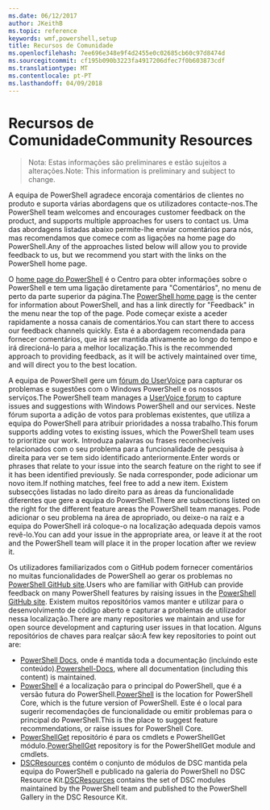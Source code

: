 ```yaml
---
ms.date: 06/12/2017
author: JKeithB
ms.topic: reference
keywords: wmf,powershell,setup
title: Recursos de Comunidade
ms.openlocfilehash: 7ee696e348e9f4d2455e0c02685cb60c97d8474d
ms.sourcegitcommit: cf195b090b3223fa4917206dfec7f0b603873cdf
ms.translationtype: MT
ms.contentlocale: pt-PT
ms.lasthandoff: 04/09/2018
---
```

# <a name="community-resources"></a><span data-ttu-id="fb28f-103">Recursos de Comunidade</span><span class="sxs-lookup"><span data-stu-id="fb28f-103">Community Resources</span></span> #
> <span data-ttu-id="fb28f-104">Nota: Estas informações são preliminares e estão sujeitos a alterações.</span><span class="sxs-lookup"><span data-stu-id="fb28f-104">Note: This information is preliminary and subject to change.</span></span>

<span data-ttu-id="fb28f-105">A equipa de PowerShell agradece encoraja comentários de clientes no produto e suporta várias abordagens que os utilizadores contacte-nos.</span><span class="sxs-lookup"><span data-stu-id="fb28f-105">The PowerShell team welcomes and encourages customer feedback on the product, and supports multiple approaches for users to contact us.</span></span>
<span data-ttu-id="fb28f-106">Uma das abordagens listadas abaixo permite-lhe enviar comentários para nós, mas recomendamos que comece com as ligações na home page do PowerShell.</span><span class="sxs-lookup"><span data-stu-id="fb28f-106">Any of the approaches listed below will allow you to provide feedback to us, but we recommend you start with the links on the PowerShell home page.</span></span>

<span data-ttu-id="fb28f-107">O [home page do PowerShell](https://microsoft.com/powershell) é o Centro para obter informações sobre o PowerShell e tem uma ligação diretamente para "Comentários", no menu de perto da parte superior da página.</span><span class="sxs-lookup"><span data-stu-id="fb28f-107">The [PowerShell home page](https://microsoft.com/powershell) is the center for information about PowerShell, and has a link directly for "Feedback" in the menu near the top of the page.</span></span>
<span data-ttu-id="fb28f-108">Pode começar existe a aceder rapidamente a nossa canais de comentários.</span><span class="sxs-lookup"><span data-stu-id="fb28f-108">You can start there to access our feedback channels quickly.</span></span>
<span data-ttu-id="fb28f-109">Esta é a abordagem recomendada para fornecer comentários, que irá ser mantida ativamente ao longo do tempo e irá direcioná-lo para a melhor localização.</span><span class="sxs-lookup"><span data-stu-id="fb28f-109">This is the recommended approach to providing feedback, as it will be actively maintained over time, and will direct you to the best location.</span></span>

<span data-ttu-id="fb28f-110">A equipa de PowerShell gere um [fórum do UserVoice](https://windowsserver.uservoice.com/forums/301869-powershell/) para capturar os problemas e sugestões com o Windows PowerShell e os nossos serviços.</span><span class="sxs-lookup"><span data-stu-id="fb28f-110">The PowerShell team manages a [UserVoice forum](https://windowsserver.uservoice.com/forums/301869-powershell/) to capture issues and suggestions with Windows PowerShell and our services.</span></span>
<span data-ttu-id="fb28f-111">Neste fórum suporta a adição de votos para problemas existentes, que utiliza a equipa do PowerShell para atribuir prioridades a nossa trabalho.</span><span class="sxs-lookup"><span data-stu-id="fb28f-111">This forum supports adding votes to existing issues, which the PowerShell team uses to prioritize our work.</span></span>
<span data-ttu-id="fb28f-112">Introduza palavras ou frases reconhecíveis relacionados com o seu problema para a funcionalidade de pesquisa à direita para ver se tem sido identificado anteriormente.</span><span class="sxs-lookup"><span data-stu-id="fb28f-112">Enter words or phrases that relate to your issue into the search feature on the right to see if it has been identified previously.</span></span>
<span data-ttu-id="fb28f-113">Se nada corresponder, pode adicionar um novo item.</span><span class="sxs-lookup"><span data-stu-id="fb28f-113">If nothing matches, feel free to add a new item.</span></span>
<span data-ttu-id="fb28f-114">Existem subsecções listadas no lado direito para as áreas da funcionalidade diferentes que gere a equipa do PowerShell.</span><span class="sxs-lookup"><span data-stu-id="fb28f-114">There are subsections listed on the right for the different feature areas the PowerShell team manages.</span></span>
<span data-ttu-id="fb28f-115">Pode adicionar o seu problema na área de apropriado, ou deixe-o na raiz e a equipa do PowerShell irá coloque-o na localização adequada depois vamos revê-lo.</span><span class="sxs-lookup"><span data-stu-id="fb28f-115">You can add your issue in the appropriate area, or leave it at the root and the PowerShell team will place it in the proper location after we review it.</span></span>

<span data-ttu-id="fb28f-116">Os utilizadores familiarizados com o GitHub podem fornecer comentários no muitas funcionalidades de PowerShell ao gerar os problemas no [PowerShell GitHub site](https://github.com/powershell).</span><span class="sxs-lookup"><span data-stu-id="fb28f-116">Users who are familiar with GitHub can provide feedback on many PowerShell features by raising issues in the [PowerShell GitHub site](https://github.com/powershell).</span></span>
<span data-ttu-id="fb28f-117">Existem muitos repositórios vamos manter e utilizar para o desenvolvimento de código aberto e capturar a problemas de utilizador nessa localização.</span><span class="sxs-lookup"><span data-stu-id="fb28f-117">There are many repositories we maintain and use for open source development and capturing user issues in that location.</span></span>
<span data-ttu-id="fb28f-118">Alguns repositórios de chaves para realçar são:</span><span class="sxs-lookup"><span data-stu-id="fb28f-118">A few key repositories to point out are:</span></span>

* <span data-ttu-id="fb28f-119">[PowerShell Docs](https://github.com/PowerShell/powershell-docs), onde é mantida toda a documentação (incluindo este conteúdo).</span><span class="sxs-lookup"><span data-stu-id="fb28f-119">[Powershell-Docs](https://github.com/PowerShell/powershell-docs), where all documentation (including this content) is maintained.</span></span>
* <span data-ttu-id="fb28f-120">[PowerShell](https://github.com/PowerShell/powershell) é a localização para o principal do PowerShell, que é a versão futura do PowerShell.</span><span class="sxs-lookup"><span data-stu-id="fb28f-120">[PowerShell](https://github.com/PowerShell/powershell) is the location for PowerShell Core, which is the future version of PowerShell.</span></span>
<span data-ttu-id="fb28f-121">Este é o local para sugerir recomendações de funcionalidade ou emitir problemas para o principal do PowerShell.</span><span class="sxs-lookup"><span data-stu-id="fb28f-121">This is the place to suggest feature recommendations, or raise issues for PowerShell Core.</span></span>
* <span data-ttu-id="fb28f-122">[PowerShellGet](https://github.com/PowerShell/powershellget) repositório é para os cmdlets e PowerShellGet módulo.</span><span class="sxs-lookup"><span data-stu-id="fb28f-122">[PowerShellGet](https://github.com/PowerShell/powershellget) repository is for the PowerShellGet module and cmdlets.</span></span>
* <span data-ttu-id="fb28f-123">[DSCResources](https://github.com/PowerShell/DscResources) contém o conjunto de módulos de DSC mantida pela equipa do PowerShell e publicado na galeria do PowerShell no DSC Resource Kit.</span><span class="sxs-lookup"><span data-stu-id="fb28f-123">[DSCResources](https://github.com/PowerShell/DscResources) contains the set of DSC modules maintained by the PowerShell team and published to the PowerShell Gallery in the DSC Resource Kit.</span></span>
